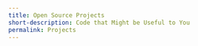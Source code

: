 ```yaml
---
title: Open Source Projects
short-description: Code that Might be Useful to You
permalink: Projects
---
```

